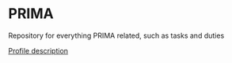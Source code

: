 # PRIMA
Repository for everything PRIMA related, such as tasks and duties

[Profile description](https://louiskuhnt.github.io/PRIMA/personal_description/steckbrief.htm)

